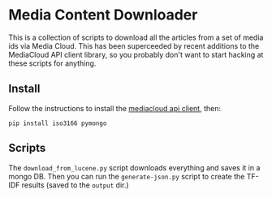 Media Content Downloader
========================

This is a collection of scripts to download all the articles from a set of media ids via Media Cloud.  This has been superceeded by recent additions to the MediaCloud API client library, so you probably don't want to start hacking at these scripts for anything.

Install
-------

Follow the instructions to install the [mediacloud api client](https://github.com/c4fcm/MediaCloud-API-Client), then:

```
pip install iso3166 pymongo
```

Scripts
-------

The `download_from_lucene.py` script downloads everything and saves it in a mongo DB.  Then you can run the `generate-json.py` script to create the TF-IDF results (saved to the `output` dir.)